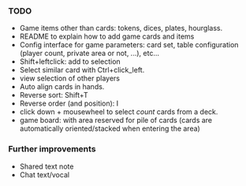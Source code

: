 ### TODO

 * Game items other than cards: tokens, dices, plates, hourglass.
 * README to explain how to add game cards and items
 * Config interface for game parameters: card set, table configuration (player count, private area or not, ...), etc...
 * Shift+leftclick: add to selection
 * Select similar card with Ctrl+click\_left.
 * view selection of other players
 * Auto align cards in hands.
 * Reverse sort: Shift+T
 * Reverse order (and position): I
 * click down + mousewheel to select _count_ cards from a deck.
 * game board: with area reserved for pile of cards (cards are automatically oriented/stacked when entering the area)

### Further improvements
 * Shared text note
 * Chat text/vocal
